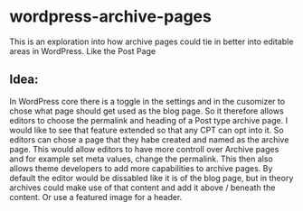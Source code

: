 # wordpress-archive-pages
This is an exploration into how archive pages could tie in better into editable areas in WordPress. Like the Post Page

## Idea:
In WordPress core there is a toggle in the settings and in the cusomizer to chose what page should get used as the blog page. So it therefore allows editors to choose the permalink and heading of a Post type archive page. I would like to see that feature extended so that any CPT can opt into it. So editors can chose a page that they habe created and named as the archive page. 
This would allow editors to have more controll over Archive pages and for example set meta values, change the permalink. This then also allows theme developers to add more capabilities to archive pages. By default the editor would be dissabled like it is of the blog page, but in theory archives could make use of that content and add it above / beneath the content. Or use a featured image for a header. 
